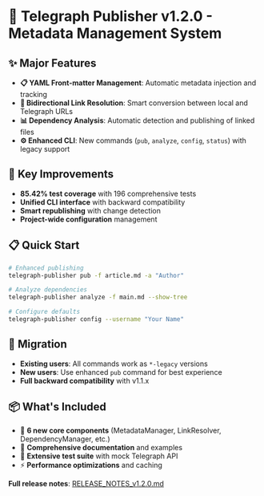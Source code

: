 # 🚀 Telegraph Publisher v1.2.0 - Metadata Management System

## ✨ Major Features
- **📋 YAML Front-matter Management**: Automatic metadata injection and tracking
- **🔗 Bidirectional Link Resolution**: Smart conversion between local and Telegraph URLs
- **📊 Dependency Analysis**: Automatic detection and publishing of linked files
- **⚙️ Enhanced CLI**: New commands (`pub`, `analyze`, `config`, `status`) with legacy support

## 🎯 Key Improvements
- **85.42% test coverage** with 196 comprehensive tests
- **Unified CLI interface** with backward compatibility
- **Smart republishing** with change detection
- **Project-wide configuration** management

## 📋 Quick Start
```bash
# Enhanced publishing
telegraph-publisher pub -f article.md -a "Author"

# Analyze dependencies
telegraph-publisher analyze -f main.md --show-tree

# Configure defaults
telegraph-publisher config --username "Your Name"
```

## 🔄 Migration
- **Existing users**: All commands work as `*-legacy` versions
- **New users**: Use enhanced `pub` command for best experience
- **Full backward compatibility** with v1.1.x

## 📦 What's Included
- 🔧 **6 new core components** (MetadataManager, LinkResolver, DependencyManager, etc.)
- 📝 **Comprehensive documentation** and examples
- 🧪 **Extensive test suite** with mock Telegraph API
- ⚡ **Performance optimizations** and caching

**Full release notes**: [RELEASE_NOTES_v1.2.0.md](./RELEASE_NOTES_v1.2.0.md)
